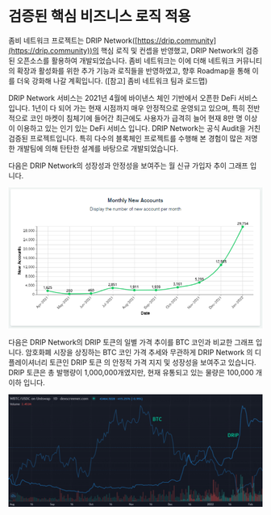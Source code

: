 # 검증된 핵심 비즈니스 로직 적용

좀비 네트워크 프로젝트는 DRIP Network([https://drip.community](https://drip.community))의 핵심 로직 및 컨셉을 반영했고, DRIP Network의 검증된 오픈소스를 활용하여 개발되었습니다. 좀비 네트워크는 이에 더해 네트워크 커뮤니티의 확장과 활성화를 위한 추가 기능과 로직들을 반영하였고, 향후 Roadmap을 통해 이를 더욱 강화해 나갈 계획입니다. (\[참고] 좀비 네트워크 팀과 로드맵)

DRIP Network 서비스는 2021년 4월에 바이낸스 체인 기반에서 오픈한 DeFi 서비스 입니다. 1년이 다 되어 가는 현재 시점까지 매우 안정적으로 운영되고 있으며, 특히 전반적으로 코인 마켓이 침체기에 들어간 최근에도 사용자가 급격히 늘어 현재 8만 명 이상이 이용하고 있는 인기 있는 DeFi 서비스 입니다. DRIP Network는 공식 Audit을 거친 검증된 프로젝트입니다. 특히 다수의 블록체인 프로젝트를 수행해 본 경험이 많은 저명한 개발팀에 의해 탄탄한 설계를 바탕으로 개발되었습니다.

다음은 DRIP Network의 성장성과 안정성을 보여주는 월 신규 가입자 추이 그래프 입니다.

![](<../.gitbook/assets/DRIP 신규사용자.PNG>)

다음은 DRIP Network의 DRIP 토큰의 일별 가격 추이를 BTC 코인과 비교한 그래프 입니다. 암호화폐 시장을 상징하는 BTC 코인 가격 추세와 무관하게 DRIP Network 의 디플레이셔너리 토큰인 DRIP 토큰 의 안정적 가격 지지 및 성장성을 보여주고 있습니다. DRIP 토큰은 총 발행량이 1,000,000개였지만, 현재 유통되고 있는 물량은 100,000 개 이하 입니다.

![](<../.gitbook/assets/BTC DRIP 추세 비교 (1).PNG>)
